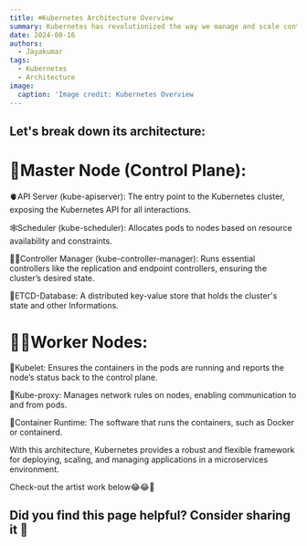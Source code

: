 ```yaml
---
title: ☸️Kubernetes Architecture Overview
summary: Kubernetes has revolutionized the way we manage and scale containerized applications. 
date: 2024-08-16
authors:
  - Jayakumar
tags:
  - Kubernetes
  - Architecture
image:
  caption: 'Image credit: Kubernetes Overview
---
```


## Let's break down its architecture:

# 🚀Master Node (Control Plane):

🫀API Server (kube-apiserver): The entry point to the Kubernetes cluster, exposing the Kubernetes API for all interactions.

🕸️Scheduler (kube-scheduler): Allocates pods to nodes based on resource availability and constraints.

👩‍🔧Controller Manager (kube-controller-manager): Runs essential controllers like the replication and endpoint controllers, ensuring the cluster’s desired state.

🧠ETCD-Database: A distributed key-value store that holds the cluster's state and other Informations.


# 💪💪Worker Nodes:

🧟Kubelet: Ensures the containers in the pods are running and reports the node’s status back to the control plane.

💬Kube-proxy: Manages network rules on nodes, enabling communication to and from pods.

🐳Container Runtime: The software that runs the containers, such as Docker or containerd.

With this architecture, Kubernetes provides a robust and flexible framework for deploying, scaling, and managing applications in a microservices environment.

Check-out the artist work below😂😂🙌


## Did you find this page helpful? Consider sharing it 🙌
